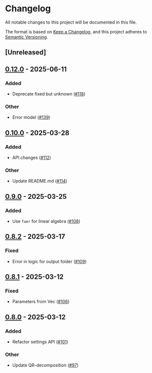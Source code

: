 # Changelog

All notable changes to this project will be documented in this file.

The format is based on [Keep a Changelog](https://keepachangelog.com/en/1.0.0/),
and this project adheres to [Semantic Versioning](https://semver.org/spec/v2.0.0.html).

## [Unreleased]

## [0.12.0](https://github.com/LAPKB/PMcore/compare/v0.11.0...v0.12.0) - 2025-06-11

### Added

- Deprecate fixed but unknown ([#118](https://github.com/LAPKB/PMcore/pull/118))

### Other

- Error model ([#139](https://github.com/LAPKB/PMcore/pull/139))

## [0.10.0](https://github.com/LAPKB/PMcore/compare/v0.9.0...v0.10.0) - 2025-03-28

### Added

- API changes ([#112](https://github.com/LAPKB/PMcore/pull/112))

### Other

- Update README.md ([#114](https://github.com/LAPKB/PMcore/pull/114))

## [0.9.0](https://github.com/LAPKB/PMcore/compare/v0.8.2...v0.9.0) - 2025-03-25

### Added

- Use `faer` for linear algebra ([#108](https://github.com/LAPKB/PMcore/pull/108))

## [0.8.2](https://github.com/LAPKB/PMcore/compare/v0.8.1...v0.8.2) - 2025-03-17

### Fixed

- Error in logic for output folder ([#109](https://github.com/LAPKB/PMcore/pull/109))

## [0.8.1](https://github.com/LAPKB/PMcore/compare/v0.8.0...v0.8.1) - 2025-03-12

### Fixed

- Parameters from Vec<Parameter> ([#106](https://github.com/LAPKB/PMcore/pull/106))

## [0.8.0](https://github.com/LAPKB/PMcore/compare/v0.7.6...v0.8.0) - 2025-03-12

### Added

- Refactor settings API ([#101](https://github.com/LAPKB/PMcore/pull/101))

### Other

- Update QR-decomposition ([#97](https://github.com/LAPKB/PMcore/pull/97))
